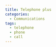 ```yaml
---
title: Telephone plus
categories:
  - Communications
tags:
  - telephone
  - phone
  - call
---
```

